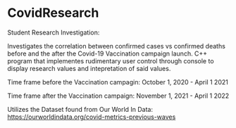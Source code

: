 # CovidResearch

Student Research Investigation:

Investigates the correlation between confirmed cases vs confirmed deaths before and the after the Covid-19 Vaccination campaign launch. C++ program that implementes rudimentary user control through console to display research values and intepretation of said values.

Time frame before the Vaccination campagin: October 1, 2020 - April 1 2021

Time frame after the Vaccination campaign: November 1, 2021 - April 1 2022

Utilizes the Dataset found from Our World In Data:
https://ourworldindata.org/covid-metrics-previous-waves

